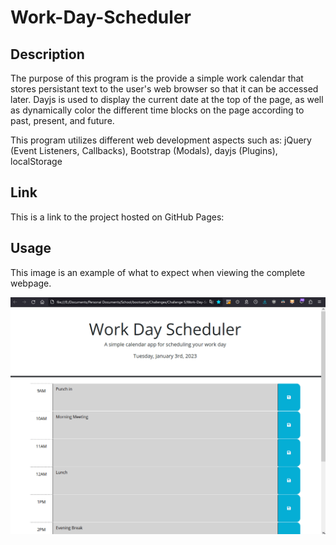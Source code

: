 # Work-Day-Scheduler

## Description

The purpose of this program is the provide a simple work calendar that stores persistant text to the user's web browser so that it can be accessed later. Dayjs is used to display the current date at the top of the page, as well as dynamically color the different time blocks on the page according to past, present, and future.

This program utilizes different web development aspects such as: jQuery (Event Listeners, Callbacks), Bootstrap (Modals), dayjs (Plugins), localStorage 

## Link

This is a link to the project hosted on GitHub Pages: []()

## Usage

This image is an example of what to expect when viewing the complete webpage.

![This is a working image of this project](assets/images/demo-screenshot.gif)
